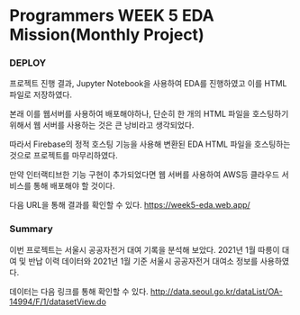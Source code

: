 # Programmers WEEK 5 EDA Mission(Monthly Project)


### DEPLOY

프로젝트 진행 결과, Jupyter Notebook을 사용하여 EDA를 진행하였고 이를 HTML파일로 저장하였다.

본래 이를 웹서버를 사용하여 배포해야하나, 단순히 한 개의 HTML 파일을 호스팅하기 위해서 웹 서버를 사용하는 것은 큰 낭비라고 생각되었다.

따라서 Firebase의 정적 호스팅 기능을 사용해 변환된 EDA HTML 파일을 호스팅하는 것으로 프로젝트를 마무리하였다.

만약 인터랙티브한 기능 구현이 추가되었다면 웹 서버를 사용하여 AWS등 클라우드 서비스를 통해 배포해야 할 것이다.

다음 URL을 통해 결과를 확인할 수 있다.
https://week5-eda.web.app/

### Summary

이번 프로젝트는 서울시 공공자전거 대여 기록을 분석해 보았다.
2021년 1월 따릉이 대여 및 반납 이력 데이터와 2021년 1월 기준 서울시 공공자전거 대여소 정보를 사용하였다.

데이터는 다음 링크를 통해 확인할 수 있다.
http://data.seoul.go.kr/dataList/OA-14994/F/1/datasetView.do
